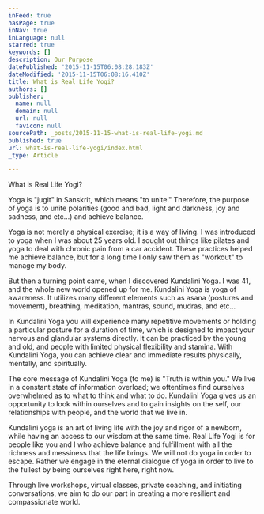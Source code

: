 ```yaml
---
inFeed: true
hasPage: true
inNav: true
inLanguage: null
starred: true
keywords: []
description: Our Purpose
datePublished: '2015-11-15T06:08:28.183Z'
dateModified: '2015-11-15T06:08:16.410Z'
title: What is Real Life Yogi?
authors: []
publisher:
  name: null
  domain: null
  url: null
  favicon: null
sourcePath: _posts/2015-11-15-what-is-real-life-yogi.md
published: true
url: what-is-real-life-yogi/index.html
_type: Article

---
```

What is Real Life Yogi?

Yoga is "jugit" in Sanskrit, which means "to unite." Therefore, the purpose of yoga is to unite polarities (good and bad, light and darkness, joy and sadness, and etc...) and achieve balance. 

Yoga is not merely a physical exercise; it is a way of living.
I was introduced to yoga when I was about 25 years old. I sought out things like pilates and yoga to deal with chronic pain from a car accident. These practices helped me achieve balance, but for a long time I only saw them as "workout" to manage my body. 

But then a turning point came, when I discovered Kundalini Yoga. I was 41, and the whole new world opened up for me.
Kundalini Yoga is yoga of awareness. It utilizes many different elements such as asana (postures and movement), breathing, meditation, mantras, sound, mudras, and etc... 

In Kundalini Yoga you will experience many repetitive movements or holding a particular posture for a duration of time, which is designed to impact your nervous and glandular systems directly. It can be practiced by the young and old, and people with limited physical flexibility and stamina. With Kundalini Yoga, you can achieve clear and immediate results physically, mentally, and spiritually. 

The core message of Kundalini Yoga (to me) is "Truth is within you." We live in a constant state of information overload; we oftentimes find ourselves overwhelmed as to what to think and what to do. Kundalini Yoga gives us an opportunity to look within ourselves and to gain insights on the self, our relationships with people, and the world that we live in. 

Kundalini yoga is an art of living life with the joy and rigor of a newborn, while having an access to our wisdom at the same time.
Real Life Yogi is for people like you and I who achieve balance and fulfillment with all the richness and messiness that the life brings. We will not do yoga in order to escape. Rather we engage in the eternal dialogue of yoga in order to live to the fullest by being ourselves right here, right now. 

Through live workshops, virtual classes, private coaching, and initiating conversations, we aim to do our part in creating a more resilient and compassionate world.